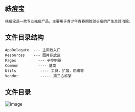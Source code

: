 ## 祛痘宝 
```
祛痘宝是一款专业祛痘产品，主要用于青少年青春期脸部长痘的产生及其消除。
```
## 文件目录结构
```
AppDelegate  --- 主函数入口
Resources    --- 图片存放区
Pages		   --- 子控制器
Common		   ---- 基类
Utils			---- 工具，扩展，网络等
Vendor			----- 第三方框架
```
## 文件目录
![image]()
